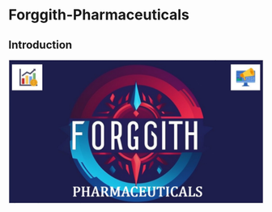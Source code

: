 # Forggith-Pharmaceuticals

## Introduction

![](https://github.com/TheGreatFateemah/Forggith-Pharmaceuticals/blob/main/Forggith.jpg)


